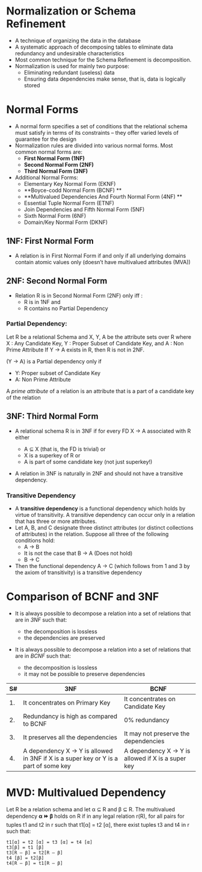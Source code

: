 # Normalization or Schema Refinement
- A technique of organizing the data in the database
- A systematic approach of decomposing tables to eliminate data redundancy and undesirable characteristics
- Most common technique for the Schema Refinement is decomposition.
- Normalization is used for mainly two purpose:
    - Eliminating redundant (useless) data
    - Ensuring data dependencies make sense, that is, data is logically stored

# Normal Forms
- A normal form specifies a set of conditions that the relational schema must satisfy in terms of its constraints – they offer varied levels of guarantee for the design
- Normalization rules are divided into various normal forms. Most common normal forms are:
  - **First Normal Form (1NF)**
  - **Second Normal Form (2NF)**
  - **Third Normal Form (3NF)**
- Additional Normal Forms:
    - Elementary Key Normal Form (EKNF) 
    - **Boyce-codd Normal Form (BCNF) **
    - **Multivalued Dependencies And Fourth Normal Form (4NF) **
    - Essential Tuple Normal Form (ETNF) 
    - Join Dependencies and Fifth Normal Form (5NF) 
    - Sixth Normal Form (6NF)
    - Domain/Key Normal Form (DKNF)

## 1NF: First Normal Form
- A relation is in First Normal Form if and only if all underlying domains contain atomic values only (doesn’t have multivalued attributes (MVA))

## 2NF: Second Normal Form
- Relation R is in Second Normal Form (2NF) only iff : 
    - R is in 1NF and
    - R contains no Partial Dependency

### Partial Dependency:
Let R be a relational Schema and X, Y, A be the attribute sets over R where X : Any Candidate Key, Y : Proper Subset of Candidate Key, and A : Non Prime Attribute 
    If Y → A exists in R, then R is not in 2NF.

(Y → A) is a Partial dependency only if 
- Y: Proper subset of Candidate Key 
- A: Non Prime Attribute

A *prime attribute* of a relation is an attribute that is a part of a candidate key of the relation

## 3NF: Third Normal Form
- A relational schema R is in 3NF if for every FD X → A associated with R either
    - A ⊆ X (that is, the FD is trivial) or 
    - X is a superkey of R or
    - A is part of some candidate key (not just superkey!)

- A relation in 3NF is naturally in 2NF and should not have a transitive dependency.

### Transitive Dependency
- A **transitive dependency** is a functional dependency which holds by virtue of transitivity. A transitive dependency can occur only in a relation that has three or more attributes.
- Let A, B, and C designate three distinct attributes (or distinct collections of attributes) in the relation. Suppose all three of the following conditions hold: 
    - A → B 
    - It is not the case that B → A (Does not hold)
    - B → C
- Then the functional dependency A → C (which follows from 1 and 3 by the axiom of transitivity) is a transitive dependency 

# Comparison of BCNF and 3NF
- It is always possible to decompose a relation into a set of relations that are in *3NF* such that: 
    - the decomposition is lossless
    - the dependencies are preserved

- It is always possible to decompose a relation into a set of relations that are in *BCNF* such that:
    - the decomposition is lossless 
    - it may not be possible to preserve dependencies

| S# | 3NF | BCNF |
| --- | --- | --- |
| 1. | It concentrates on Primary Key | It concentrates on Candidate Key |
| 2. | Redundancy is high as compared to BCNF | 0% redundancy |
| 3. | It preserves all the dependencies | It may not preserve the dependencies |
| 4. | A dependency X → Y is allowed in 3NF if X is a super key or Y is a part of some key | A dependency X → Y is allowed if X is a super key |

# MVD: Multivalued Dependency

Let R be a relation schema and let α ⊆ R and β ⊆ R. The multivalued dependency **α :fast_forward: β** holds on R if in any legal relation r(R), for all pairs for tuples t1 and t2 in r such that t1[α] = t2 [α], there exist tuples t3 and t4 in r such that:

    t1[α] = t2 [α] = t3 [α] = t4 [α] 
    t3[β] = t1 [β]
    t3[R – β] = t2[R – β]
    t4 [β] = t2[β]
    t4[R – β] = t1[R – β]


